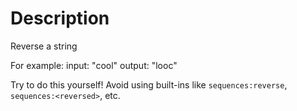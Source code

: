# Description

Reverse a string

For example:
input: "cool"
output: "looc"

Try to do this yourself! Avoid using built-ins like `sequences:reverse`, `sequences:<reversed>`, etc.

